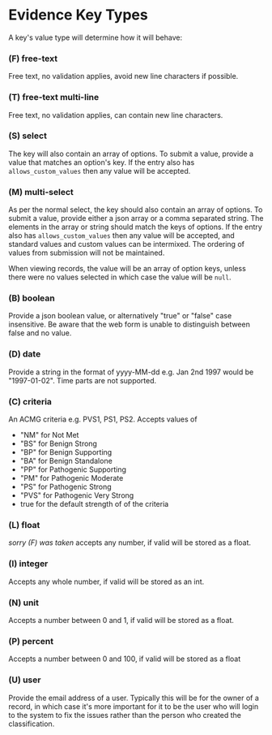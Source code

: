 # Evidence Key Types

A key's value type will determine how it will behave:

### (F) free-text
Free text, no validation applies, avoid new line characters if possible.

### (T) free-text multi-line
Free text, no validation applies, can contain new line characters.

### (S) select
The key will also contain an array of options. To submit a value, provide a value that matches an option's key. If the entry also has `allows_custom_values` then any value will be accepted.

### (M) multi-select
As per the normal select, the key should also contain an array of options. To submit a value, provide either a json array or a comma separated string. The elements in the array or string should match the keys of options. If the entry also has `allows_custom_values` then any value will be accepted, and standard values and custom values can be intermixed.
The ordering of values from submission will not be maintained.

When viewing records, the value will be an array of option keys, unless there were no values selected in which case the value will be `null`.

### (B) boolean
Provide a json boolean value, or alternatively "true" or "false" case insensitive.
Be aware that the web form is unable to distinguish between false and no value.

### (D) date
Provide a string in the format of yyyy-MM-dd e.g. Jan 2nd 1997 would be "1997-01-02". Time parts are not supported.

### (C) criteria
An ACMG criteria e.g. PVS1, PS1, PS2. Accepts values of
* "NM" for Not Met
* "BS" for Benign Strong
* "BP" for Benign Supporting
* "BA" for Benign Standalone
* "PP" for Pathogenic Supporting
* "PM" for Pathogenic Moderate
* "PS" for Pathogenic Strong
* "PVS" for Pathogenic Very Strong
* true for the default strength of of the criteria

### (L) float
_sorry (F) was taken_ accepts any number, if valid will be stored as a float.

### (I) integer
Accepts any whole number, if valid will be stored as an int.

### (N) unit
Accepts a number between 0 and 1, if valid will be stored as a float.

### (P) percent
Accepts a number between 0 and 100, if valid will be stored as a float

### (U) user
Provide the email address of a user. Typically this will be for the owner of a record, in which case it's more important for it to be the user who will login to the system to fix the issues rather than the person who created the classification.